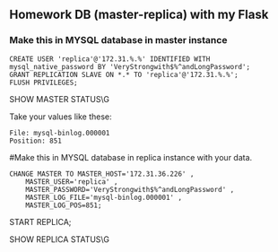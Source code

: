## Homework DB (master-replica) with my Flask


### Make this in MYSQL database in master instance
```
CREATE USER 'replica'@'172.31.%.%' IDENTIFIED WITH mysql_native_password BY 'VeryStrongwith$%^andLongPassword';
GRANT REPLICATION SLAVE ON *.* TO 'replica'@'172.31.%.%';
FLUSH PRIVILEGES;
```

SHOW MASTER STATUS\G

Take your values like these:
```
File: mysql-binlog.000001
Position: 851
```

#Make this in MYSQL database in replica instance with your data.
```
CHANGE MASTER TO MASTER_HOST='172.31.36.226' ,
    MASTER_USER='replica' ,
    MASTER_PASSWORD='VeryStrongwith$%^andLongPassword' ,
    MASTER_LOG_FILE='mysql-binlog.000001' ,
    MASTER_LOG_POS=851;
```

START REPLICA;

SHOW REPLICA STATUS\G
